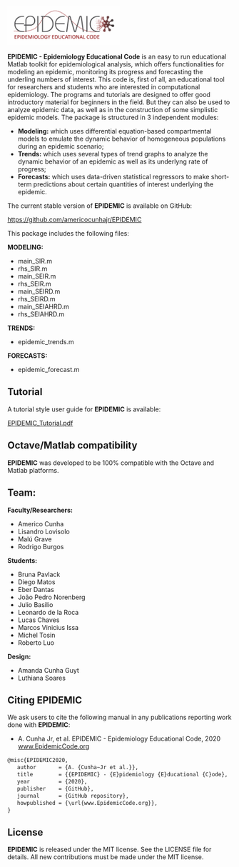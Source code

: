 <img src="logo/EPIDEMIC.png" width="50%">

**EPIDEMIC - Epidemiology Educational Code** is an easy to run educational Matlab toolkit for epidemiological analysis, which offers functionalities for modeling an epidemic, monitoring its progress and forecasting the underling numbers of interest. This code is, first of all, an educational tool for researchers and students who are interested in computational epidemiology. The programs and tutorials are designed to offer good introductory material for beginners in the field. But they can also be used to analyze epidemic data, as well as in the construction of some simplistic epidemic models. The package is structured in 3 independent modules:
- **Modeling:** which uses differential equation-based compartmental models to emulate the dynamic behavior of homogeneous populations during an epidemic scenario;
- **Trends:** which uses several types of trend graphs to analyze the dynamic behavior of an epidemic as well as its underlyng rate of progress;
- **Forecasts:** which uses data-driven statistical regressors to make short-term predictions about certain quantities of interest underlying the epidemic.

The current stable version of **EPIDEMIC** is available on GitHub:

https://github.com/americocunhajr/EPIDEMIC


This package includes the following files:

**MODELING:**

- main_SIR.m
- rhs_SIR.m 
- main_SEIR.m
- rhs_SEIR.m 
- main_SEIRD.m
- rhs_SEIRD.m 
- main_SEIAHRD.m
- rhs_SEIAHRD.m 

**TRENDS:**
- epidemic_trends.m

**FORECASTS:**
- epidemic_forecast.m

## Tutorial

A tutorial style user guide for **EPIDEMIC** is available:

[EPIDEMIC_Tutorial.pdf](https://github.com/americocunhajr/EPIDEMIC/blob/master/docs/EPIDEMIC_Tutorial.pdf)



## Octave/Matlab compatibility

**EPIDEMIC** was developed to be 100% compatible with the Octave and Matlab platforms.

## Team:

**Faculty/Researchers:**
- Americo Cunha
- Lisandro Lovisolo
- Malú Grave
- Rodrigo Burgos

**Students:**
- Bruna Pavlack
- Diego Matos
- Eber Dantas
- João Pedro Norenberg
- Julio Basilio
- Leonardo de la Roca
- Lucas Chaves
- Marcos Vinicius Issa
- Michel Tosin
- Roberto Luo

**Design:**
- Amanda Cunha Guyt
- Luthiana Soares


## Citing EPIDEMIC

We ask users to cite the following manual in any publications reporting work done with **EPIDEMIC**:
- A. Cunha Jr, et al. EPIDEMIC - Epidemiology Educational Code, 2020 www.EpidemicCode.org

```
@misc{EPIDEMIC2020,
   author       = {A. {Cunha~Jr et al.}},
   title        = {{EPIDEMIC} - {E}pidemiology {E}ducational {C}ode},
   year         = {2020},
   publisher    = {GitHub},
   journal      = {GitHub repository},
   howpublished = {\url{www.EpidemicCode.org}},
}
```

## License

**EPIDEMIC** is released under the MIT license. See the LICENSE file for details. All new contributions must be made under the MIT license.
